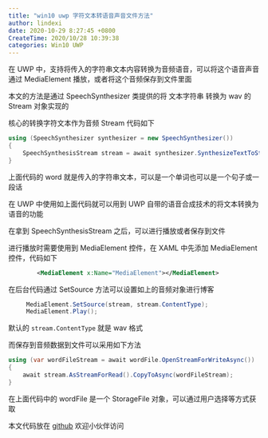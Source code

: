 ```yaml
---
title: "win10 uwp 字符文本转语音声音文件方法"
author: lindexi
date: 2020-10-29 8:27:45 +0800
CreateTime: 2020/10/28 10:39:38
categories: Win10 UWP
---
```


在 UWP 中，支持将传入的字符串文本内容转换为音频语音，可以将这个语音声音通过 MediaElement 播放，或者将这个音频保存到文件里面

<!--more-->


<!-- CreateTime:2020/10/28 10:39:38 -->

<!-- 发布 -->

本文的方法是通过 SpeechSynthesizer 类提供的将 文本字符串 转换为 wav 的 Stream 对象实现的

核心的转换字符文本作为音频 Stream 代码如下

```csharp
using (SpeechSynthesizer synthesizer = new SpeechSynthesizer())
{
    SpeechSynthesisStream stream = await synthesizer.SynthesizeTextToStreamAsync(word);
}
```

上面代码的 word 就是传入的字符串文本，可以是一个单词也可以是一个句子或一段话

在 UWP 中使用如上面代码就可以用到 UWP 自带的语音合成技术的将文本转换为语音的功能

在拿到 SpeechSynthesisStream 之后，可以进行播放或者保存到文件

进行播放时需要使用到 MediaElement 控件，在 XAML 中先添加 MediaElement 控件，代码如下

```xml
        <MediaElement x:Name="MediaElement"></MediaElement>
```

在后台代码通过 SetSource 方法可以设置如上的音频对象进行博客

```csharp
     MediaElement.SetSource(stream, stream.ContentType);
     MediaElement.Play();
```

默认的 `stream.ContentType` 就是 wav 格式

而保存到音频数据到文件可以采用如下方法

```csharp
using (var wordFileStream = await wordFile.OpenStreamForWriteAsync())
{
    await stream.AsStreamForRead().CopyToAsync(wordFileStream);
}
```

在上面代码中的 wordFile 是一个 StorageFile 对象，可以通过用户选择等方式获取

本文代码放在 [github](https://github.com/lindexi/lindexi_gd/tree/b5bc99a1/LinemlallledurKaicawkeedaykerewho ) 欢迎小伙伴访问


